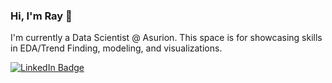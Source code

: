 ### Hi, I'm Ray 👋

I'm currently a Data Scientist @ Asurion. This space is for showcasing skills in EDA/Trend Finding, modeling, and visualizations.

[![LinkedIn Badge](https://img.shields.io/badge/-LinkedIn-blue?style=social&logo=Linkedin&logoColor=blue&link=https://www.linkedin.com/in/raymondlucio/)]((https://www.linkedin.com/in/raymondlucio/))


<!--
**ray-lucio/ray-lucio** is a ✨ _special_ ✨ repository because its `README.md` (this file) appears on your GitHub profile.

Here are some ideas to get you started:

- 🔭 I’m currently working on ...
- 🌱 I’m currently learning ...
- 👯 I’m looking to collaborate on ...
- 🤔 I’m looking for help with ...
- 💬 Ask me about ...
- 📫 How to reach me: ...
- 😄 Pronouns: ...
- ⚡ Fun fact: ...
-->
